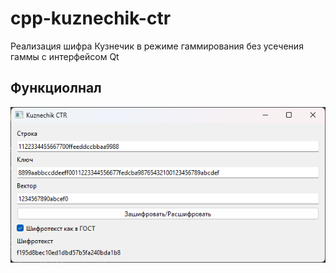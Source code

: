# cpp-kuznechik-ctr
Реализация шифра Кузнечик в режиме гаммирования без усечения гаммы c интерфейсом Qt
## Функциолнал
![Главное окно](./docs/program.png)